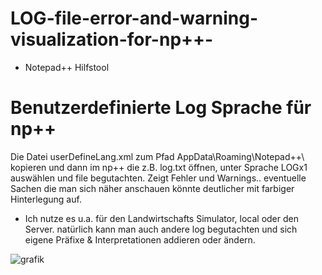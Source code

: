 # LOG-file-error-and-warning-visualization-for-np++-
- Notepad++ Hilfstool
#  Benutzerdefinierte Log Sprache für np++

Die Datei userDefineLang.xml zum Pfad AppData\Roaming\Notepad++\  kopieren und dann im np++ die z.B. log.txt öffnen, unter Sprache LOGx1 auswählen und file begutachten.
Zeigt Fehler und Warnings.. eventuelle Sachen die man sich näher anschauen könnte deutlicher mit farbiger Hinterlegung auf.

- Ich nutze es u.a. für den Landwirtschafts Simulator, local oder den Server.
  natürlich kann man auch andere log begutachten und sich eigene Präfixe & Interpretationen addieren oder ändern.


![grafik](https://github.com/s4t4n/FS_LOG-file-error-and-warning-visualization-for-npp-/assets/4678246/ff07ede1-5ba2-42dd-b495-96f873970801)
